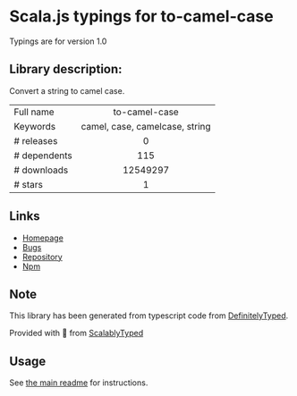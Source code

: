 
# Scala.js typings for to-camel-case

Typings are for version 1.0

## Library description:
Convert a string to camel case.

|                    |                 |
| ------------------ | :-------------: |
| Full name          | to-camel-case |
| Keywords           | camel, case, camelcase, string |
| # releases         | 0 |
| # dependents       | 115 |
| # downloads        | 12549297 |
| # stars            | 1 |

## Links
- [Homepage](https://github.com/ianstormtaylor/to-camel-case)
- [Bugs](https://github.com/ianstormtaylor/to-camel-case/issues)
- [Repository](https://github.com/ianstormtaylor/to-camel-case)
- [Npm](https://www.npmjs.com/package/to-camel-case)
    


## Note
This library has been generated from typescript code from [DefinitelyTyped](https://definitelytyped.org).

Provided with :purple_heart: from [ScalablyTyped](https://github.com/oyvindberg/ScalablyTyped)

## Usage
See [the main readme](../../readme.md) for instructions.


